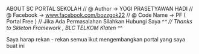 ABOUT SC PORTAL SEKOLAH
// @ Author -> YOGI PRASETYAWAN HADI
// @ Facebook -> www.facebook.com/bozzgok22
// @ Code Name -> PF ( Portal Free )
// Jika Ada Permasalahan Silahkan Hubungi Saya ^_^
// Thanks to Skleton Framework , BLC TELKOM Klaten ^_^

Saya harap rekan - rekan semua ikut mengembangkan portal yang saya buat ini
